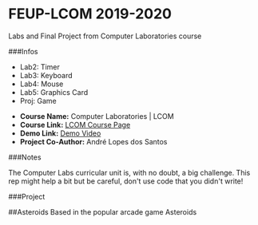 # FEUP-LCOM 2019-2020
Labs and Final Project from Computer Laboratories course

###Infos

- Lab2: Timer
- Lab3: Keyboard
- Lab4: Mouse
- Lab5: Graphics Card
- Proj: Game 

* **Course Name:** Computer Laboratories | LCOM
* **Course Link:** [LCOM Course Page](https://sigarra.up.pt/feup/pt/ucurr_geral.ficha_uc_view?pv_ocorrencia_id=436435)
* **Demo Link:** [Demo Video](https://www.youtube.com/watch?v=eZYTLphM4-8&list=PL3VuwAsrLX087IWQxS0jvw5aR8ZH1Rt9P)
* **Project Co-Author:** André Lopes dos Santos

###Notes

The Computer Labs curricular unit is, with no doubt, a big challenge. This rep might help a bit but be careful, don't use code that you didn't write!

###Project

##Asteroids
Based in the popular arcade game Asteroids